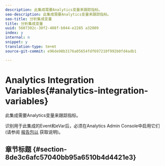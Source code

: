 ```yaml
---
description: 此集成需要Analytics变量来跟踪指标。
seo-description: 此集成需要Analytics变量来跟踪指标。
seo-title: 分析集成变量
title: 分析集成变量
uuid: 5607302c-30f2-408f-b044-e2285 a32009
index: y
internal: n
snippet: y
translation-type: tm+mt
source-git-commit: e96de98b3176a05654fdf697210f992b0fd4adb1

---
```



# Analytics Integration Variables{#analytics-integration-variables}

此集成需要Analytics变量来跟踪指标。

识别用于此集成的Event和eVar后，必须在Analytics Admin Console中启用它们(请参阅 [报告包以](http://microsite.omniture.com/t2/help/en_US/reference/index.html?f=report_suites_admin) 获取说明)。

## 章节标题 {#section-8de3c6afc57040bb95a6510b4d4421e3}

